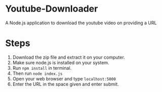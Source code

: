 # Youtube-Downloader
A Node.js application to download the youtube video on providing a URL

# Steps
1. Download the zip file and extract it on your computer.
2. Make sure node.js is installed on your system.
3. Run `npm install` in terminal.
4. Then run `node index.js`
5. Open your web browser and type `localhost:5000`
6. Enter the URL in the space given and enter submit.
